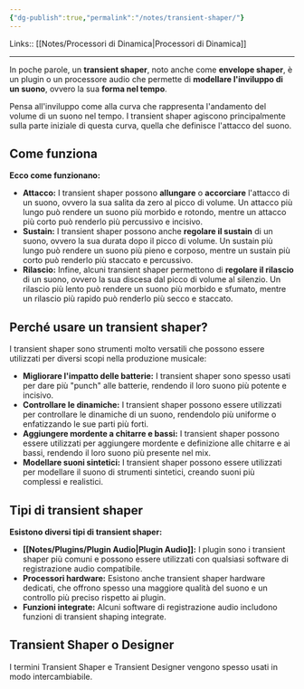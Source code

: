 ```yaml
---
{"dg-publish":true,"permalink":"/notes/transient-shaper/"}
---
```


Links:: [[Notes/Processori di Dinamica\|Processori di Dinamica]]

---
In poche parole, un **transient shaper**, noto anche come **envelope shaper**, è un plugin o un processore audio che permette di **modellare l'inviluppo di un suono**, ovvero la sua **forma nel tempo**.

Pensa all'inviluppo come alla curva che rappresenta l'andamento del volume di un suono nel tempo. I transient shaper agiscono principalmente sulla parte iniziale di questa curva, quella che definisce l'attacco del suono.

## Come funziona

**Ecco come funzionano:**

- **Attacco:** I transient shaper possono **allungare** o **accorciare** l'attacco di un suono, ovvero la sua salita da zero al picco di volume. Un attacco più lungo può rendere un suono più morbido e rotondo, mentre un attacco più corto può renderlo più percussivo e incisivo.
- **Sustain:** I transient shaper possono anche **regolare il sustain** di un suono, ovvero la sua durata dopo il picco di volume. Un sustain più lungo può rendere un suono più pieno e corposo, mentre un sustain più corto può renderlo più staccato e percussivo.
- **Rilascio:** Infine, alcuni transient shaper permettono di **regolare il rilascio** di un suono, ovvero la sua discesa dal picco di volume al silenzio. Un rilascio più lento può rendere un suono più morbido e sfumato, mentre un rilascio più rapido può renderlo più secco e staccato.

## Perché usare un transient shaper?

I transient shaper sono strumenti molto versatili che possono essere utilizzati per diversi scopi nella produzione musicale:

- **Migliorare l'impatto delle batterie:** I transient shaper sono spesso usati per dare più "punch" alle batterie, rendendo il loro suono più potente e incisivo.
- **Controllare le dinamiche:** I transient shaper possono essere utilizzati per controllare le dinamiche di un suono, rendendolo più uniforme o enfatizzando le sue parti più forti.
- **Aggiungere mordente a chitarre e bassi:** I transient shaper possono essere utilizzati per aggiungere mordente e definizione alle chitarre e ai bassi, rendendo il loro suono più presente nel mix.
- **Modellare suoni sintetici:** I transient shaper possono essere utilizzati per modellare il suono di strumenti sintetici, creando suoni più complessi e realistici.

## Tipi di transient shaper

**Esistono diversi tipi di transient shaper:**

- **[[Notes/Plugins/Plugin Audio\|Plugin Audio]]:** I plugin sono i transient shaper più comuni e possono essere utilizzati con qualsiasi software di registrazione audio compatibile.
- **Processori hardware:** Esistono anche transient shaper hardware dedicati, che offrono spesso una maggiore qualità del suono e un controllo più preciso rispetto ai plugin.
- **Funzioni integrate:** Alcuni software di registrazione audio includono funzioni di transient shaping integrate.


## Transient Shaper o Designer

I termini Transient Shaper e Transient Designer vengono spesso usati in modo intercambiabile.

